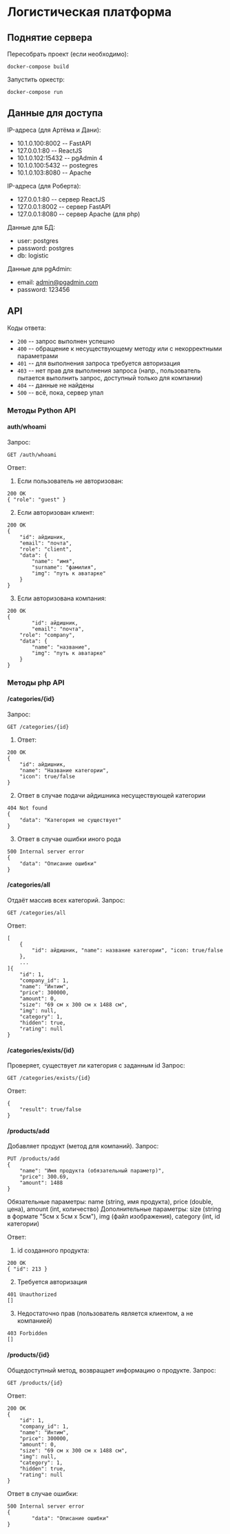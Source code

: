 # Логистическая платформа
## Поднятие сервера
Пересобрать проект (если необходимо):
```
docker-compose build
```

Запустить оркестр:
```
docker-compose run
```

## Данные для доступа
IP-адреса (для Артёма и Дани):
- 10.1.0.100:8002 -- FastAPI
- 127.0.0.1:80 -- ReactJS
- 10.1.0.102:15432 -- pgAdmin 4
- 10.1.0.100:5432 -- postegres
- 10.1.0.103:8080 -- Apache

IP-адреса (для Роберта):
- 127.0.0.1:80 -- сервер ReactJS
- 127.0.0.1:8002 -- сервер FastAPI
- 127.0.0.1:8080 -- сервер Apache (для php)

Данные для БД:
- user: postgres
- password: postgres
- db: logistic

Данные для pgAdmin:
- email: admin@pgadmin.com
- password: 123456


## API

Коды ответа:
- ``` 200 ``` -- запрос выполнен успешно
- ``` 400 ``` -- обращение к несуществующему методу или с некорректными параметрами
- ``` 401 ``` -- для выполнения запроса требуется авторизация
- ``` 403 ``` -- нет прав для выполнения запроса (напр., пользователь пытается выполнить запрос, доступный только для компании)
- ``` 404 ``` -- данные не найдены
- ``` 500 ``` -- всё, пока, сервер упал

### Методы Python API
#### auth/whoami
Запрос:
```
GET /auth/whoami
```
Ответ:
1. Если пользователь не авторизован:
```
200 OK
{ "role": "guest" }
```

2. Если авторизован клиент:
```
200 OK
{
	"id": айдишник,
	"email": "почта",
	"role": "client",
	"data": {
		"name": "имя",
		"surname": "фамилия",
		"img": "путь к аватарке"
	}
}
```

3. Если авторизована компания:
```
200 OK
{
        "id": айдишник,
        "email": "почта",
	"role": "company",
	"data": {
		"name": "название",
		"img": "путь к аватарке"
	}
}
```

### Методы php API
#### /categories/{id}
Запрос:
```
GET /categories/{id}
```

1. Ответ:
```
200 OK
{
	"id": айдишник,
	"name": "Название категории",
	"icon": true/false
}
```
2. Ответ в случае подачи айдишника несуществующей категории
```
404 Not found
{
	"data": "Категория не существует"
}
```
3. Ответ в случае ошибки иного рода
```
500 Internal server error
{
	"data": "Описание ошибки"
}
```

#### /categories/all
Отдаёт массив всех категорий.
Запрос:
```
GET /categories/all
```
Ответ:
```
[
	{
		"id": айдишник, "name": название категории", "icon: true/false
	},
	...
]{
    "id": 1,
    "company_id": 1,
    "name": "Интим",
    "price": 300000,
    "amount": 0,
    "size": "69 см x 300 см x 1488 см",
    "img": null,
    "category": 1,
    "hidden": true,
    "rating": null
}
```

#### /categories/exists/{id}
Проверяет, существует ли категория с заданным id
Запрос:
```
GET /categories/exists/{id}
```
Ответ:
```
{
	"result": true/false
}
```

#### /products/add
Добавляет продукт (метод для компаний).
Запрос:
```
PUT /products/add
{
	"name": "Имя продукта (обязательный параметр)",
	"price": 300.69,
	"amount": 1488
}
```
Обязательные параметры: name (string, имя продукта), price (double, цена), amount (int, количество)
Дополнительные параметры: size (string в формате "5см x 5см x 5см"), img (файл изображения), category (int, id категории)

Ответ:
1. id созданного продукта:
```
200 OK
{ "id": 213 }
```

2. Требуется авторизация
```
401 Unauthorized
[]
```

3. Недостаточно прав (пользователь является клиентом, а не компанией)
```
403 Forbidden
[]
```

#### /products/{id}
Общедоступный метод, возвращает информацию о продукте.
Запрос:
```
GET /products/{id}
```

Ответ:
```
200 OK
{
    "id": 1,
    "company_id": 1,
    "name": "Интим",
    "price": 300000,
    "amount": 0,
    "size": "69 см x 300 см x 1488 см",
    "img": null,
    "category": 1,
    "hidden": true,
    "rating": null
}
```
Ответ в случае ошибки:
```
500 Internal server error
{
        "data": "Описание ошибки"
}
```
